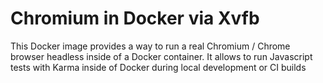 # Chromium in Docker via Xvfb

This Docker image provides a way to run a real Chromium / Chrome browser headless inside of a Docker container.
It allows to run Javascript tests with Karma inside of Docker during local development or CI builds
